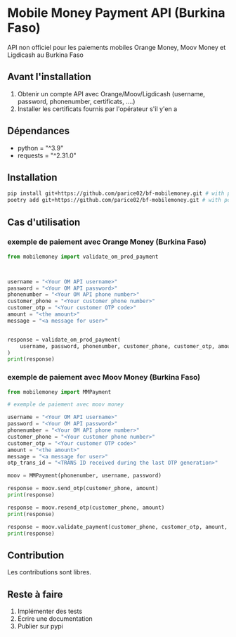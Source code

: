 # Mobile Money Payment API (Burkina Faso)

API non officiel pour les paiements mobiles Orange Money, Moov Money et Ligdicash au Burkina Faso


## Avant l'installation

1. Obtenir un compte API avec Orange/Moov/Ligdicash (username, password, phonenumber, certificats, ....)
2. Installer les certificats fournis par l'opérateur s'il y'en a


## Dépendances

- python = "^3.9"
- requests = "^2.31.0"

## Installation

```bash
pip install git+https://github.com/parice02/bf-mobilemoney.git # with pip
poetry add git+https://github.com/parice02/bf-mobilemoney.git # with poetry
```


## Cas d'utilisation

### exemple de paiement avec Orange Money (Burkina Faso)

```python
from mobilemoney import validate_om_prod_payment



username = "<Your OM API username>"
password = "<Your OM API password>"
phonenumber = "<Your OM API phone number>"
customer_phone = "<Your customer phone number>"
customer_otp = "<Your customer OTP code>"
amount = "<the amount>"
message = "<a message for user>"


response = validate_om_prod_payment(
    username, password, phonenumber, customer_phone, customer_otp, amount, message
)
print(response)
```


### exemple de paiement avec Moov Money (Burkina Faso)

```python
from mobilemoney import MMPayment

# exemple de paiement avec moov money

username = "<Your OM API username>"
password = "<Your OM API password>"
phonenumber = "<Your OM API phone number>"
customer_phone = "<Your customer phone number>"
customer_otp = "<Your customer OTP code>"
amount = "<the amount>"
message = "<a message for user>"
otp_trans_id = "<TRANS ID received during the last OTP generation>"

moov = MMPayment(phonenumber, username, password)

response = moov.send_otp(customer_phone, amount)
print(response)

response = moov.resend_otp(customer_phone, amount)
print(response)

response = moov.validate_payment(customer_phone, customer_otp, amount, message, otp_trans_id)
print(response)
```

## Contribution

Les contributions sont libres.


## Reste à faire

1. Implémenter des tests
2. Écrire une documentation
3. Publier sur pypi
